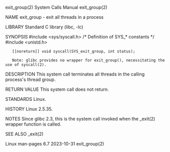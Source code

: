 exit_group(2)                                                                               System Calls Manual                                                                               exit_group(2)

NAME
       exit_group - exit all threads in a process

LIBRARY
       Standard C library (libc, -lc)

SYNOPSIS
       #include <sys/syscall.h>       /* Definition of SYS_* constants */
       #include <unistd.h>

       [[noreturn]] void syscall(SYS_exit_group, int status);

       Note: glibc provides no wrapper for exit_group(), necessitating the use of syscall(2).

DESCRIPTION
       This system call terminates all threads in the calling process's thread group.

RETURN VALUE
       This system call does not return.

STANDARDS
       Linux.

HISTORY
       Linux 2.5.35.

NOTES
       Since glibc 2.3, this is the system call invoked when the _exit(2) wrapper function is called.

SEE ALSO
       _exit(2)

Linux man-pages 6.7                                                                              2023-10-31                                                                                   exit_group(2)

